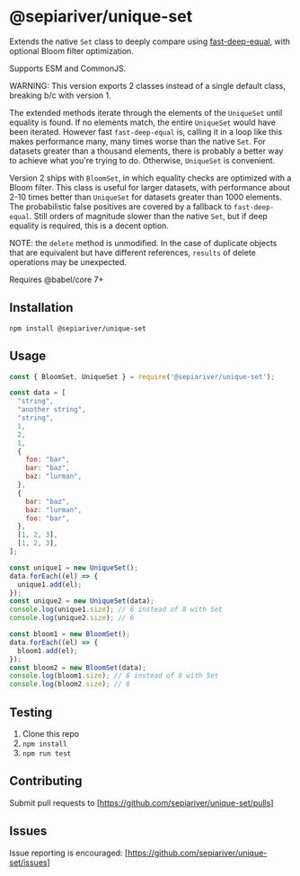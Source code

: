 # @sepiariver/unique-set

Extends the native `Set` class to deeply compare using [fast-deep-equal](https://www.npmjs.com/package/fast-deep-equal), with optional Bloom filter optimization.

Supports ESM and CommonJS.

WARNING: This version exports 2 classes instead of a single default class, breaking b/c with version 1.

The extended methods iterate through the elements of the `UniqueSet` until equality is found. If no elements match, the entire `UniqueSet` would have been iterated. However fast `fast-deep-equal` is, calling it in a loop like this makes performance many, many times worse than the native `Set`. For datasets greater than a thousand elements, there is probably a better way to achieve what you're trying to do. Otherwise, `UniqueSet` is convenient.

Version 2 ships with `BloomSet`, in which equality checks are optimized with a Bloom filter. This class is useful for larger datasets, with performance about 2-10 times better than `UniqueSet` for datasets greater than 1000 elements. The probabilistic false positives are covered by a fallback to `fast-deep-equal`. Still orders of magnitude slower than the native `Set`, but if deep equality is required, this is a decent option.

NOTE: the `delete` method is unmodified. In the case of duplicate objects that are equivalent but have different references, `results` of delete operations may be unexpected.

Requires @babel/core 7+

## Installation

```cli
npm install @sepiariver/unique-set
```

## Usage

```js
const { BloomSet, UniqueSet } = require('@sepiariver/unique-set');

const data = [
  "string",
  "another string",
  "string",
  1,
  2,
  1,
  {
    foo: "bar",
    bar: "baz",
    baz: "lurman",
  },
  {
    bar: "baz",
    baz: "lurman",
    foo: "bar",
  },
  [1, 2, 3],
  [1, 2, 3],
];

const unique1 = new UniqueSet();
data.forEach((el) => {
  unique1.add(el);
});
const unique2 = new UniqueSet(data);
console.log(unique1.size); // 6 instead of 8 with Set
console.log(unique2.size); // 6

const bloom1 = new BloomSet();
data.forEach((el) => {
  bloom1.add(el);
});
const bloom2 = new BloomSet(data);
console.log(bloom1.size); // 6 instead of 8 with Set
console.log(bloom2.size); // 6
```

## Testing

1. Clone this repo
2. `npm install`
3. `npm run test`

## Contributing

Submit pull requests to [https://github.com/sepiariver/unique-set/pulls]

## Issues

Issue reporting is encouraged: [https://github.com/sepiariver/unique-set/issues]
